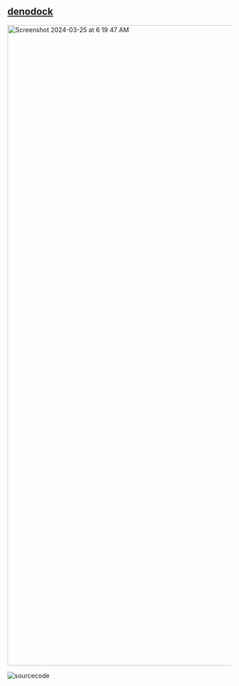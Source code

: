 ## <a href="https://denodock.deno.dev">denodock</a>&nbsp;
<img width="1440" alt="Screenshot 2024-03-25 at 6 19 47 AM" src="https://github.com/sudo-self/http-request/assets/119916323/b6261646-b663-4570-ad10-880a9bb64070">




![sourcecode](https://github.com/sudo-self/http-request/assets/119916323/7119a88f-8c71-44c2-b5e1-286ac9ed06ea)

